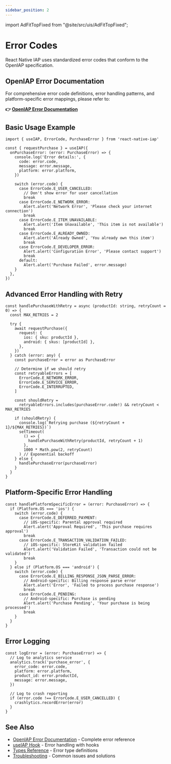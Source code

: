 ```yaml
---
sidebar_position: 2
---
```


import AdFitTopFixed from "@site/src/uis/AdFitTopFixed";

# Error Codes

<AdFitTopFixed />

React Native IAP uses standardized error codes that conform to the OpenIAP specification.

## OpenIAP Error Documentation

For comprehensive error code definitions, error handling patterns, and platform-specific error mappings, please refer to:

**👉 [OpenIAP Error Documentation](https://www.openiap.dev/docs/errors)**

## Basic Usage Example

```tsx
import { useIAP, ErrorCode, PurchaseError } from 'react-native-iap'

const { requestPurchase } = useIAP({
  onPurchaseError: (error: PurchaseError) => {
    console.log('Error details:', {
      code: error.code,
      message: error.message,
      platform: error.platform,
    })

    switch (error.code) {
      case ErrorCode.E_USER_CANCELLED:
        // Don't show error for user cancellation
        break
      case ErrorCode.E_NETWORK_ERROR:
        Alert.alert('Network Error', 'Please check your internet connection')
        break
      case ErrorCode.E_ITEM_UNAVAILABLE:
        Alert.alert('Item Unavailable', 'This item is not available')
        break
      case ErrorCode.E_ALREADY_OWNED:
        Alert.alert('Already Owned', 'You already own this item')
        break
      case ErrorCode.E_DEVELOPER_ERROR:
        Alert.alert('Configuration Error', 'Please contact support')
        break
      default:
        Alert.alert('Purchase Failed', error.message)
    }
  },
})
```

## Advanced Error Handling with Retry

```tsx
const handlePurchaseWithRetry = async (productId: string, retryCount = 0) => {
  const MAX_RETRIES = 2

  try {
    await requestPurchase({
      request: {
        ios: { sku: productId },
        android: { skus: [productId] },
      },
    })
  } catch (error: any) {
    const purchaseError = error as PurchaseError

    // Determine if we should retry
    const retryableErrors = [
      ErrorCode.E_NETWORK_ERROR,
      ErrorCode.E_SERVICE_ERROR,
      ErrorCode.E_INTERRUPTED,
    ]

    const shouldRetry =
      retryableErrors.includes(purchaseError.code!) && retryCount < MAX_RETRIES

    if (shouldRetry) {
      console.log(`Retrying purchase (${retryCount + 1}/${MAX_RETRIES})`)
      setTimeout(
        () => {
          handlePurchaseWithRetry(productId, retryCount + 1)
        },
        1000 * Math.pow(2, retryCount)
      ) // Exponential backoff
    } else {
      handlePurchaseError(purchaseError)
    }
  }
}
```

## Platform-Specific Error Handling

```tsx
const handlePlatformSpecificError = (error: PurchaseError) => {
  if (Platform.OS === 'ios') {
    switch (error.code) {
      case ErrorCode.E_DEFERRED_PAYMENT:
        // iOS-specific: Parental approval required
        Alert.alert('Approval Required', 'This purchase requires approval')
        break
      case ErrorCode.E_TRANSACTION_VALIDATION_FAILED:
        // iOS-specific: StoreKit validation failed
        Alert.alert('Validation Failed', 'Transaction could not be validated')
        break
    }
  } else if (Platform.OS === 'android') {
    switch (error.code) {
      case ErrorCode.E_BILLING_RESPONSE_JSON_PARSE_ERROR:
        // Android-specific: Billing response parse error
        Alert.alert('Error', 'Failed to process purchase response')
        break
      case ErrorCode.E_PENDING:
        // Android-specific: Purchase is pending
        Alert.alert('Purchase Pending', 'Your purchase is being processed')
        break
    }
  }
}
```

## Error Logging

```tsx
const logError = (error: PurchaseError) => {
  // Log to analytics service
  analytics.track('purchase_error', {
    error_code: error.code,
    platform: error.platform,
    product_id: error.productId,
    message: error.message,
  })

  // Log to crash reporting
  if (error.code !== ErrorCode.E_USER_CANCELLED) {
    crashlytics.recordError(error)
  }
}
```

## See Also

- [OpenIAP Error Documentation](https://www.openiap.dev/docs/errors) - Complete error reference
- [useIAP Hook](./use-iap) - Error handling with hooks
- [Types Reference](./types) - Error type definitions
- [Troubleshooting](../guides/troubleshooting) - Common issues and solutions
